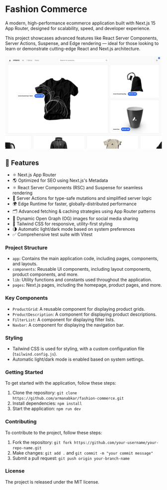 # Fashion Commerce

A modern, high-performance ecommerce application built with Next.js 15 App Router, designed for scalability, speed, and developer experience.

This project showcases advanced features like React Server Components, Server Actions, Suspense, and Edge rendering — ideal for those looking to learn or demonstrate cutting-edge React and Next.js architecture.

![Screenshot](./fashion-commerce.png)

## 🚀 Features

- ⚛️ Next.js App Router
- 🌎 Optimized for SEO using Next.js's Metadata
- ⚛️ React Server Components (RSC) and Suspense for seamless rendering
- 🧠 Server Actions for type-safe mutations and simplified server logic
- 🌍 Edge Runtime for faster, globally-distributed performance
- 🗂️ Advanced fetching & caching strategies using App Router patterns
- 🧾 Dynamic Open Graph (OG) images for social media sharing
- 🎨 Tailwind CSS for responsive, utility-first styling
- 🌗 Automatic light/dark mode based on system preferences
- ✅ Comprehensive test suite with Vitest

### Project Structure

- `app`: Contains the main application code, including pages, components, and layouts.
- `components`: Reusable UI components, including layout components, product components, and more.
- `lib`: Utility functions and constants used throughout the application.
- `pages`: Next.js pages, including the homepage, product pages, and more.

### Key Components

- `ProductGrid`: A reusable component for displaying product grids.
- `ProductDescription`: A component for displaying product descriptions.
- `FilterList`: A component for displaying filter lists.
- `Navbar`: A component for displaying the navigation bar.

### Styling

- Tailwind CSS is used for styling, with a custom configuration file (`tailwind.config.js`).
- Automatic light/dark mode is enabled based on system settings.

### Getting Started

To get started with the application, follow these steps:

1. Clone the repository: `git clone https://github.com/armanabkar/fashion-commerce.git`
2. Install dependencies: `npm install`
3. Start the application: `npm run dev`

### Contributing

To contribute to the project, follow these steps:

1. Fork the repository: `git fork https://github.com/your-username/your-repo-name.git`
2. Make changes: `git add .` and `git commit -m "your commit message"`
3. Submit a pull request: `git push origin your-branch-name`

### License

The project is released under the MIT license.
